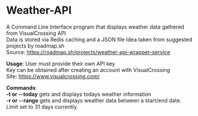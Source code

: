 # Weather-API
A Command Line Interface program that displays weather data gathered from VisualCrossing API  
Data is stored via Redis caching and a JSON file 
Idea taken from suggested projects by roadmap.sh  
Source: https://roadmap.sh/projects/weather-api-wrapper-service  

**Usage**: User must provide their own API key  
Key can be obtained after creating an account with VisualCrossing  
Site: https://www.visualcrossing.com/  

**Commands**:  
**-t or --today** gets and displays todays weather information  
**-r or --range** gets and displays weather data between a start/end date. Limit set to 31 days currently.
